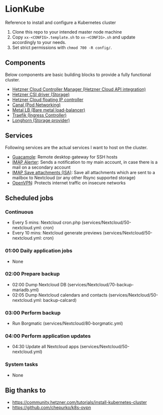 # LionKube
Reference to install and configure a Kubernetes cluster

1. Clone this repo to your intended master node machine
2. Copy `xx-<CONFIG>.template.sh` to `xx-<CONFIG>.sh` and update accordingly to your needs.
3. Set strict permissions with `chmod 700 -R config/`.

## Components
Below components are basic building blocks to provide a fully functional cluster.

- [Hetzner Cloud Controller Manager (Hetzner Cloud API integration)](https://github.com/hetznercloud/hcloud-cloud-controller-manager)
- [Hetzner CSI driver (Storage)](https://github.com/hetznercloud/csi-driver)
- [Hetzner Cloud floating IP controller](https://github.com/cbeneke/hcloud-fip-controller/)
- [Canal (Pod Networking)](https://docs.projectcalico.org/v3.10/getting-started/kubernetes/installation/flannel)
- [Metal LB (Bare metal load-balancer)](https://github.com/danderson/metallb)
- [Traefik (Ingress Controller)](https://docs.traefik.io/)
- [Longhorn (Storage provider)](https://github.com/longhorn/longhorn)

## Services
Following services are the actual services I want to host on the cluster.

- [Guacamole](https://guacamole.apache.org/): Remote desktop gateway for SSH hosts
- [IMAP Alerter](https://github.com/JenswBE/imap-alerter): Sends a notification to my main account, in case there is a mail
  on a secondary account
- [IMAP Save attachments (ISA)](https://github.com/JenswBE/docker-save-attachments): Save all attachments which are sent to a mailbox
  to Nextcloud (or any other Rsync supported storage)
- [OpenVPN](https://openvpn.net/): Protects internet traffic on insecure networks

## Scheduled jobs

### Continuous
- Every 5 mins: Nextcloud cron.php (services/Nextcloud/50-nextcloud.yml: cron)
- Every 10 mins: Nextcloud generate previews (services/Nextcloud/50-nextcloud.yml: cron)

### 01:00 Daily application jobs
- None

### 02:00 Prepare backup
- 02:00 Dump Nextcloud DB (services/Nextcloud/70-backup-mariadb.yml)
- 02:05 Dump Nextcloud calendars and contacts (services/Nextcloud/50-nextcloud.yml: backup-calcard)

### 03:00 Perform backup
- Run Borgmatic (services/Nextcloud/80-borgmatic.yml)

### 04:00 Perform application updates
- 04:30 Update all Nextcloud apps (services/Nextcloud/50-nextcloud.yml)

### System tasks
- None

## Big thanks to
- https://community.hetzner.com/tutorials/install-kubernetes-cluster
- https://github.com/chepurko/k8s-ovpn
